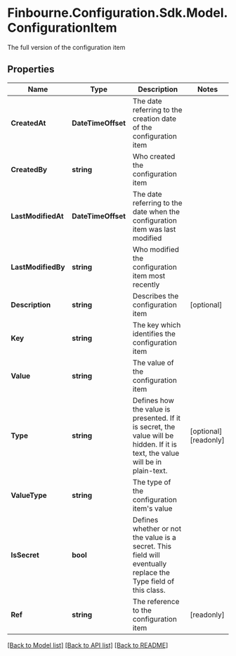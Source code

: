 # Finbourne.Configuration.Sdk.Model.ConfigurationItem
The full version of the configuration item

## Properties

Name | Type | Description | Notes
------------ | ------------- | ------------- | -------------
**CreatedAt** | **DateTimeOffset** | The date referring to the creation date of the configuration item | 
**CreatedBy** | **string** | Who created the configuration item | 
**LastModifiedAt** | **DateTimeOffset** | The date referring to the date when the configuration item was last modified | 
**LastModifiedBy** | **string** | Who modified the configuration item most recently | 
**Description** | **string** | Describes the configuration item | [optional] 
**Key** | **string** | The key which identifies the configuration item | 
**Value** | **string** | The value of the configuration item | 
**Type** | **string** | Defines how the value is presented.  If it is secret, the value will be hidden.  If it is text, the value will be in plain-text. | [optional] [readonly] 
**ValueType** | **string** | The type of the configuration item&#39;s value | 
**IsSecret** | **bool** | Defines whether or not the value is a secret.  This field will eventually replace the Type field of this class. | 
**Ref** | **string** | The reference to the configuration item | [readonly] 

[[Back to Model list]](../README.md#documentation-for-models) [[Back to API list]](../README.md#documentation-for-api-endpoints) [[Back to README]](../README.md)

